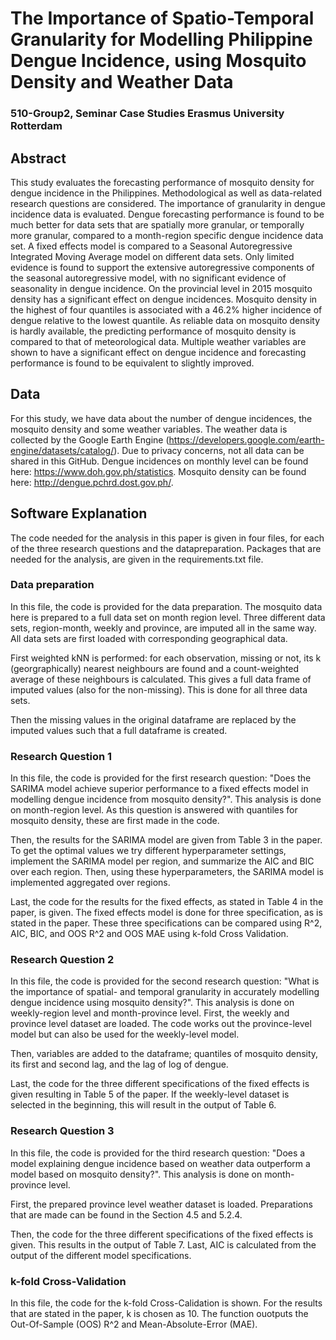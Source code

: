 # The Importance of Spatio-Temporal Granularity for Modelling Philippine Dengue Incidence, using Mosquito Density and Weather Data
### 510-Group2, Seminar Case Studies Erasmus University Rotterdam

## Abstract
This study evaluates the forecasting performance of mosquito density for dengue incidence in the Philippines. Methodological as well as data-related research questions are considered. The importance of granularity in dengue incidence data is evaluated. Dengue forecasting performance is found to be much better for data sets that are spatially more granular, or temporally more granular, compared to a month-region specific dengue incidence data set. A fixed effects model is compared to a Seasonal Autoregressive Integrated Moving Average model on different data sets. Only limited evidence is found to support the extensive autoregressive components of the seasonal autoregressive model, with no significant evidence of seasonality in dengue incidence. On the provincial level in 2015 mosquito density has a significant effect on dengue incidences. Mosquito density in the highest of four quantiles is associated with a 46.2\% higher incidence of dengue relative to the lowest quantile. As reliable data on mosquito density is hardly available, the predicting performance of mosquito density is compared to that of meteorological data. Multiple weather variables are shown to have a significant effect on dengue incidence and forecasting performance is found to be equivalent to slightly improved.

## Data
For this study, we have data about the number of dengue incidences, the mosquito density and some weather variables. The weather data is collected by the Google Earth Engine (https://developers.google.com/earth-engine/datasets/catalog/). Due to privacy concerns, not all data can be shared in this GitHub. Dengue incidences on monthly level can be found here: https://www.doh.gov.ph/statistics. Mosquito density can be found here: http://dengue.pchrd.dost.gov.ph/. 

## Software Explanation
The code needed for the analysis in this paper is given in four files, for each of the three research questions and the datapreparation. Packages that are needed for the analysis, are given in the requirements.txt file.

### Data preparation
In this file, the code is provided for the data preparation. The mosquito data here is prepared to a full data set on month region level.
Three different data sets, region-month, weekly and province, are imputed all in the same way. All data sets are first loaded with corresponding geographical data.

First weighted kNN is performed: for each observation, missing or not, its k (georgraphically) nearest neighbours are found and a count-weighted average of these neighbours is calculated. This gives a full data frame of imputed values (also for the non-missing). This is done for all three data sets.

Then the missing values in the original dataframe are replaced by the imputed values such that a full dataframe is created. 


### Research Question 1
In this file, the code is provided for the first research question: "Does the SARIMA model achieve superior performance to a fixed effects model in modelling dengue incidence from mosquito density?". 
This analysis is done on month-region level. As this question is answered with quantiles for mosquito density, these are first made in the code. 

Then, the results for the SARIMA model are given from Table 3 in the paper. To get the optimal values we try different hyperparameter settings, implement the SARIMA model per region, and summarize the AIC and BIC over each region. Then, using these hyperparameters, the SARIMA model is implemented aggregated over regions. 

Last, the code for the results for the fixed effects, as stated in Table 4 in the paper, is given. The fixed effects model is done for three specification, as is stated in the paper. These three specifications can be compared using R^2, AIC, BIC, and OOS R^2 and OOS MAE using k-fold Cross Validation.  


### Research Question 2
In this file, the code is provided for the second research question: "What is the importance of spatial- and temporal granularity in accurately modelling dengue incidence using mosquito density?". This analysis is done on weekly-region level and month-province level. First, the weekly and province level dataset are loaded. The code works out the province-level model but can also be used for the weekly-level model. 

Then, variables are added to the dataframe; quantiles of mosquito density, its first and second lag, and the lag of log of dengue. 

Last, the code for the three different specifications of the fixed effects is given resulting in Table 5 of the paper. If the weekly-level dataset is selected in the beginning, this will result in the output of Table 6.

### Research Question 3
In this file, the code is provided for the third research question: "Does a model explaining dengue incidence based on weather data outperform a model based on mosquito density?". This analysis is done on month-province level.

First, the prepared province level weather dataset is loaded. Preparations that are made can be found in the Section 4.5 and 5.2.4. 

Then, the code for the three different specifications of the fixed effects is given. This results in the output of Table 7. Last, AIC is calculated from the output of the different model specifications.  

### k-fold Cross-Validation 
In this file, the code for the k-fold Cross-Calidation is shown. For the results that are stated in the paper, k is chosen as 10. The function ouotputs the Out-Of-Sample (OOS) R^2 and Mean-Absolute-Error (MAE). 
